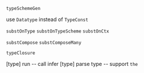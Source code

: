 `typeSchemeGen`

use `Datatype` instead of `TypeConst`

`substOnType`
`substOnTypeScheme`
`substOnCtx`

`substCompose`
`substComposeMany`

`typeClosure`

[type] run -- call infer
[type] parse type -- support `the`
